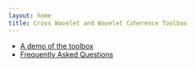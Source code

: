 ```yaml
---
layout: home
title: Cross Wavelet and Wavelet Coherence Toolbox
---
```



* [A demo of the toolbox](/faq/)
* [Frequently Asked Questions](/faq/)

